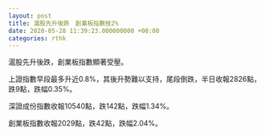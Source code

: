 ```yaml
---
layout: post
title: 滬股先升後跌　創業板指數挫2%
date: 2020-05-28 11:39:23.000000000 +08:00
categories: rthk
---
```


滬股先升後跌，創業板指數顯著受壓。

上證指數早段最多升近0.8%，其後升勢難以支持，尾段倒跌，半日收報2826點，跌9點，跌幅0.35%。

深證成份指數收報10540點，跌142點，跌幅1.34%。

創業板指數收報2029點，跌42點，跌幅2.04%。
